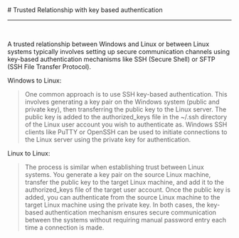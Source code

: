 <br>
<br>
#  Trusted Relationship with key based authentication
<br>

--------------------------------------------------------------------------------------------------

<br>


A trusted relationship between Windows and Linux or between Linux systems typically involves setting up secure communication channels using key-based authentication mechanisms like SSH (Secure Shell) or SFTP (SSH File Transfer Protocol).


Windows to Linux:

> One common approach is to use SSH key-based authentication. This involves generating a key pair on the Windows system (public and private key), then transferring the public key to the Linux server. The public key is added to the authorized_keys file in the ~/.ssh directory of the Linux user account you wish to authenticate as.
Windows SSH clients like PuTTY or OpenSSH can be used to initiate connections to the Linux server using the private key for authentication.


Linux to Linux:

> The process is similar when establishing trust between Linux systems. You generate a key pair on the source Linux machine, transfer the public key to the target Linux machine, and add it to the authorized_keys file of the target user account.
Once the public key is added, you can authenticate from the source Linux machine to the target Linux machine using the private key.
In both cases, the key-based authentication mechanism ensures secure communication between the systems without requiring manual password entry each time a connection is made.

